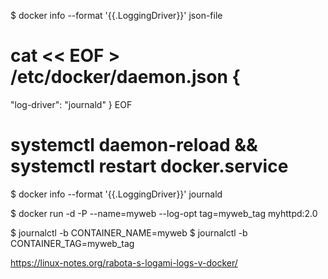  $ docker info --format '{{.LoggingDriver}}'
json-file


# cat << EOF > /etc/docker/daemon.json {
"log-driver": "journald" }
EOF

# systemctl daemon-reload && systemctl restart docker.service

$ docker info --format '{{.LoggingDriver}}'
journald

$ docker run -d -P --name=myweb --log-opt tag=myweb_tag myhttpd:2.0

$ journalctl -b CONTAINER_NAME=myweb
$ journalctl -b CONTAINER_TAG=myweb_tag


https://linux-notes.org/rabota-s-logami-logs-v-docker/